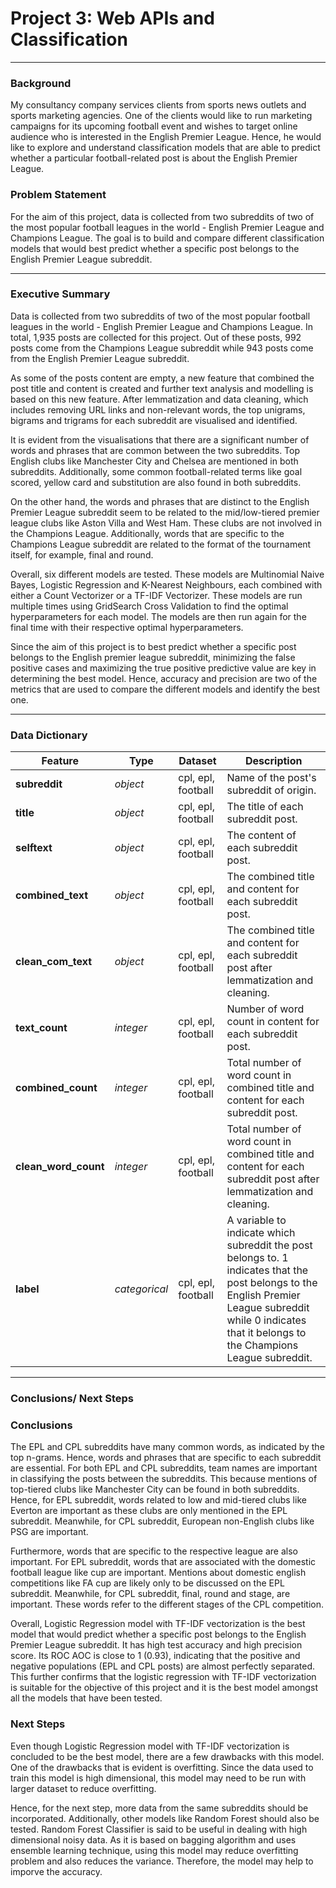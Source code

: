 # Project 3: Web APIs and Classification

---

### Background

My consultancy company services clients from sports news outlets and sports marketing agencies. One of the clients would like to run marketing campaigns for its upcoming football event and wishes to target online audience who is interested in the English Premier League. Hence, he would like to explore and understand classification models that are able to predict whether a particular football-related post is about the English Premier League. 

### Problem Statement

For the aim of this project, data is collected from two subreddits of two of the most popular football leagues in the world - English Premier League and Champions League. The goal is to build and compare different classification models that would best predict whether a specific post belongs to the English Premier League subreddit. 

---

### Executive Summary

Data is collected from two subreddits of two of the most popular football leagues in the world - English Premier League and Champions League. In total, 1,935 posts are collected for this project. Out of these posts, 992 posts come from the Champions League subreddit while 943 posts come from the English Premier League subreddit.

As some of the posts content are empty, a new feature that combined the post title and content is created and further text analysis and modelling is based on this new feature. After lemmatization and data cleaning, which includes removing URL links and non-relevant words, the top unigrams, bigrams and trigrams for each subreddit are visualised and identified. 

It is evident from the visualisations that there are a significant number of words and phrases that are common between the two subreddits. Top English clubs like Manchester City and Chelsea are mentioned in both subreddits. Additionally, some common football-related terms like goal scored, yellow card and substitution are also found in both subreddits.

On the other hand, the words and phrases that are distinct to the English Premier League subreddit seem to be related to the mid/low-tiered premier league clubs like Aston Villa and West Ham. These clubs are not involved in the Champions League. Additionally, words that are specific to the Champions League subreddit are related to the format of the tournament itself, for example, final and round.

Overall, six different models are tested. These models are Multinomial Naive Bayes, Logistic Regression and K-Nearest Neighbours, each combined with either a Count Vectorizer or a TF-IDF Vectorizer. These models are run multiple times using GridSearch Cross Validation to find the optimal hyperparameters for each model. The models are then run again for the final time with their respective optimal hyperparameters. 

Since the aim of this project is to best predict whether a specific post belongs to the English premier league subreddit, minimizing the false positive cases and maximizing the true positive predictive value are key in determining the best model. Hence, accuracy and precision are two of the metrics that are used to compare the different models and identify the best one.

---

### Data Dictionary

|Feature|Type|Dataset|Description|
|---|---|---|---|
|**subreddit**|*object*|cpl, epl, football|Name of the post's subreddit of origin.| 
|**title**|*object*|cpl, epl, football|The title of each subreddit post.| 
|**selftext**|*object*|cpl, epl, football|The content of each subreddit post.| 
|**combined_text**|*object*|cpl, epl, football|The combined title and content for each subreddit post.| 
|**clean_com_text**|*object*|cpl, epl, football|The combined title and content for each subreddit post after lemmatization and cleaning.| 
|**text_count**|*integer*|cpl, epl, football|Number of word count in content for each subreddit post.| 
|**combined_count**|*integer*|cpl, epl, football|Total number of word count in combined title and content for each subreddit post.| 
|**clean_word_count**|*integer*|cpl, epl, football|Total number of word count in combined title and content for each subreddit post after lemmatization and cleaning.| 
|**label**|*categorical*|cpl, epl, football|A variable to indicate which subreddit the post belongs to. 1 indicates that the post belongs to the English Premier League subreddit while 0 indicates that it belongs to the Champions League subreddit.| 

---

### Conclusions/ Next Steps

### Conclusions

The EPL and CPL subreddits have many common words, as indicated by the top n-grams. Hence, words and phrases that are specific to each subreddit are essential. For both EPL and CPL subreddits, team names are important in classifying the posts between the subreddits. This because mentions of top-tiered clubs like Manchester City can be found in both subreddits. Hence, for EPL subreddit, words related to low and mid-tiered clubs like Everton are important as these clubs are only mentioned in the EPL subreddit. Meanwhile, for CPL subreddit, European non-English clubs like PSG are important.

Furthermore, words that are specific to the respective league are also important. For EPL subreddit, words that are associated with the domestic football league like cup are important. Mentions about domestic english competitions like FA cup are likely only to be discussed on the EPL subreddit. Meanwhile, for CPL subreddit, final, round and stage, are important. These words refer to the different stages of the CPL competition.

Overall, Logistic Regression model with TF-IDF vectorization is the best model that would predict whether a specific post belongs to the English Premier League subreddit. It has high test accuracy and high precision score. Its ROC AOC is close to 1 (0.93), indicating that the positive and negative populations (EPL and CPL posts) are almost perfectly separated. This further confirms that the logistic regression with TF-IDF vectorization is suitable for the objective of this project and it is the best model amongst all the models that have been tested.

### Next Steps

Even though Logistic Regression model with TF-IDF vectorization is concluded to be the best model, there are a few drawbacks with this model. One of the drawbacks that is evident is overfitting. Since the data used to train this model is high dimensional, this model may need to be run with larger dataset to reduce overfitting.

Hence, for the next step, more data from the same subreddits should be incorporated. Additionally, other models like Random Forest should also be tested. Random Forest Classifier is said to be useful in dealing with high dimensional noisy data. As it is based on bagging algorithm and uses ensemble learning technique, using this model may reduce overfitting problem and also reduces the variance. Therefore, the model may help to imporve the accuracy.